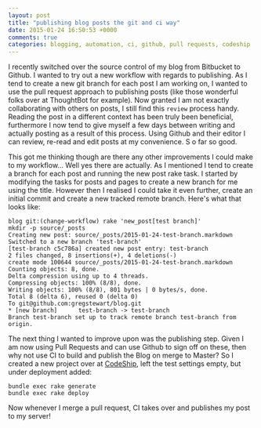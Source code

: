 ```yaml
---
layout: post
title: "publishing blog posts the git and ci way"
date: 2015-01-24 16:50:53 +0000
comments: true
categories: blogging, automation, ci, github, pull requests, codeship
---
```

I recently switched over the source control of my blog from Bitbucket to Github. I wanted to try out a new workflow with
regards to publishing. As I tend to create a new git branch for each post I am working on, I wanted to use the pull
request approach to publishing posts (like those wonderful folks over at ThoughtBot for example). Now granted I am not
exactly collaborating with others on posts, I still find this `review` process handy. Reading the post in a different
context has been truly been beneficial, furthermore I now tend to give myself a few days between writing and actually
posting as a result of this process. Using Github and their editor I can review, re-read and edit posts at my convenience. S
o far so good.

This got me thinking though are there any other improvements I could make to my workflow... Well yes there are actually.
As I mentioned I tend to create a branch for each post and running the new post rake task. I started by modifying the
tasks for posts and pages to create a new branch for me using the title. However then I realised I could take it even
further, create an initial commit and create a new tracked remote branch. Here's what that looks like:

    blog git:(change-workflow) rake 'new_post[test branch]'
    mkdir -p source/_posts
    Creating new post: source/_posts/2015-01-24-test-branch.markdown
    Switched to a new branch 'test-branch'
    [test-branch c5c786a] created new post entry: test-branch
    2 files changed, 8 insertions(+), 4 deletions(-)
    create mode 100644 source/_posts/2015-01-24-test-branch.markdown
    Counting objects: 8, done.
    Delta compression using up to 4 threads.
    Compressing objects: 100% (8/8), done.
    Writing objects: 100% (8/8), 801 bytes | 0 bytes/s, done.
    Total 8 (delta 6), reused 0 (delta 0)
    To git@github.com:gregstewart/blog.git
    * [new branch]      test-branch -> test-branch
    Branch test-branch set up to track remote branch test-branch from origin.

The next thing I wanted to improve upon was the publishing step. Given I am now using Pull Requests and can use Github
to sign off on these, then why not use CI to build and publish the Blog on merge to Master? So I created a new project
over at [CodeShip](https://codeship.com/), left the test settings empty, but under deployment added:

    bundle exec rake generate
    bundle exec rake deploy

Now whenever I merge a pull request, CI takes over and publishes my post to my server!